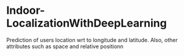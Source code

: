 # Indoor-LocalizationWithDeepLearning
Prediction of users location wrt to longitude and latitude. Also, other attributes such as space and relative positionn
